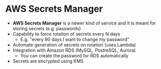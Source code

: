 # AWS Secrets Manager

- **AWS Secrets Manager** is a newer kind of service and it is meant for storing secrets (e.g. passwords)
- Capability to force rotation of secrets every N days
    - E.g. "every 90 days I want to change my password"
- Automate generation of secrets on rotation (uses Lambda)
- Integration with Amazon RDS (MySQL, PostreSQL, Aurora)
    - You can create the password for RDS automatically
- Secrets are encrypted using KMS